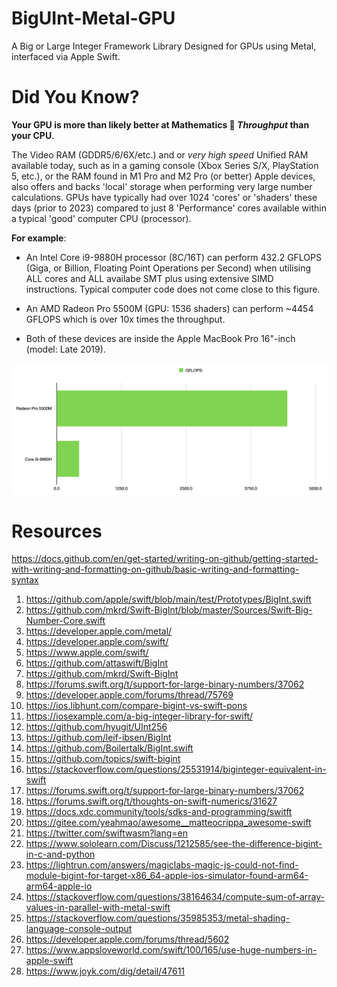 # BigUInt-Metal-GPU
A Big or Large Integer Framework Library Designed for GPUs using Metal, interfaced via Apple Swift.

# Did You Know?
**Your GPU is more than likely better at Mathematics 🧮 *Throughput* than your CPU**.

The Video RAM (GDDR5/6/6X/etc.) and or *very high speed* Unified RAM available today, such as in a gaming console (Xbox Series S/X, PlayStation 5, etc.), or the RAM found in M1 Pro and M2 Pro (or better) Apple devices, also offers and backs 'local' storage when performing very large number calculations. GPUs have typically  had over 1024 'cores' or 'shaders' these days (prior to 2023) compared to just 8 'Performance' cores available within a typical 'good' computer CPU (processor).

**For example**:
 - An Intel Core i9-9880H processor (8C/16T) can perform 432.2 GFLOPS (Giga, or Billion, Floating Point Operations per Second) when utilising ALL cores and ALL availabe SMT plus using extensive SIMD instructions. Typical computer code does not come close to this figure.

 - An AMD Radeon Pro 5500M (GPU: 1536 shaders) can perform ~4454 GFLOPS which is over 10x times the throughput.
 - Both of these devices are inside the Apple MacBook Pro 16"-inch (model: Late 2019).

![Comparison of CPU vs GPU Performance.](/images/Comparison001.png)

# Resources

https://docs.github.com/en/get-started/writing-on-github/getting-started-with-writing-and-formatting-on-github/basic-writing-and-formatting-syntax

1. https://github.com/apple/swift/blob/main/test/Prototypes/BigInt.swift
2. https://github.com/mkrd/Swift-BigInt/blob/master/Sources/Swift-Big-Number-Core.swift
3. https://developer.apple.com/metal/
4. https://developer.apple.com/swift/
5. https://www.apple.com/swift/
6. https://github.com/attaswift/BigInt
7. https://github.com/mkrd/Swift-BigInt
8. https://forums.swift.org/t/support-for-large-binary-numbers/37062
9. https://developer.apple.com/forums/thread/75769
10. https://ios.libhunt.com/compare-bigint-vs-swift-pons
11. https://iosexample.com/a-big-integer-library-for-swift/
12. https://github.com/hyugit/UInt256
13. https://github.com/leif-ibsen/BigInt
14. https://github.com/Boilertalk/BigInt.swift
15. https://github.com/topics/swift-bigint
16. https://stackoverflow.com/questions/25531914/biginteger-equivalent-in-swift
17. https://forums.swift.org/t/support-for-large-binary-numbers/37062
18. https://forums.swift.org/t/thoughts-on-swift-numerics/31627
19. https://docs.xdc.community/tools/sdks-and-programming/switft
20. https://gitee.com/yeahmao/awesome__matteocrippa_awesome-swift
21. https://twitter.com/swiftwasm?lang=en
22. https://www.sololearn.com/Discuss/1212585/see-the-difference-bigint-in-c-and-python
23. https://lightrun.com/answers/magiclabs-magic-js-could-not-find-module-bigint-for-target-x86_64-apple-ios-simulator-found-arm64-arm64-apple-io
24. https://stackoverflow.com/questions/38164634/compute-sum-of-array-values-in-parallel-with-metal-swift
25. https://stackoverflow.com/questions/35985353/metal-shading-language-console-output
26. https://developer.apple.com/forums/thread/5602
27. https://www.appsloveworld.com/swift/100/165/use-huge-numbers-in-apple-swift
28. https://www.joyk.com/dig/detail/47611



